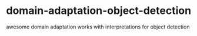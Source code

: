 # domain-adaptation-object-detection
awesome domain adaptation works with interpretations for object detection
